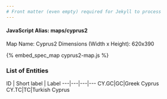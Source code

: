 ```yaml
---
# Front matter (even empty) required for Jekyll to process
---
```


#### JavaScript Alias: maps/cyprus2

Map Name: Cyprus2
Dimensions (Width x Height): 620x390



{% embed_spec_map cyprus2-map.js %}

### List of Entities

ID | Short label | Label
---|---|---|---
CY.GC|GC|Greek Cyprus
CY.TC|TC|Turkish Cyprus

